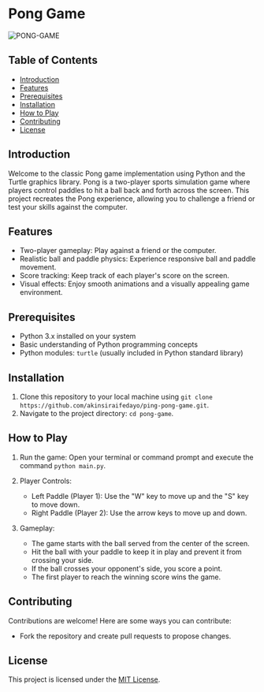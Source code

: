 # Pong Game

![PONG-GAME](https://github.com/akinsiraifedayo/ping-pong-game/assets/60388460/621faf71-3bc3-49c8-a47e-2540e2c15b01)

## Table of Contents

- [Introduction](#introduction)
- [Features](#features)
- [Prerequisites](#prerequisites)
- [Installation](#installation)
- [How to Play](#how-to-play)
- [Contributing](#contributing)
- [License](#license)

## Introduction

Welcome to the classic Pong game implementation using Python and the Turtle graphics library. Pong is a two-player sports simulation game where players control paddles to hit a ball back and forth across the screen. This project recreates the Pong experience, allowing you to challenge a friend or test your skills against the computer.

## Features

- Two-player gameplay: Play against a friend or the computer.
- Realistic ball and paddle physics: Experience responsive ball and paddle movement.
- Score tracking: Keep track of each player's score on the screen.
- Visual effects: Enjoy smooth animations and a visually appealing game environment.

## Prerequisites

- Python 3.x installed on your system
- Basic understanding of Python programming concepts
- Python modules: `turtle` (usually included in Python standard library)

## Installation

1. Clone this repository to your local machine using `git clone https://github.com/akinsiraifedayo/ping-pong-game.git`.
2. Navigate to the project directory: `cd pong-game`.

## How to Play

1. Run the game: Open your terminal or command prompt and execute the command `python main.py`.
2. Player Controls:
   - Left Paddle (Player 1): Use the "W" key to move up and the "S" key to move down.
   - Right Paddle (Player 2): Use the arrow keys to move up and down.

3. Gameplay:
   - The game starts with the ball served from the center of the screen.
   - Hit the ball with your paddle to keep it in play and prevent it from crossing your side.
   - If the ball crosses your opponent's side, you score a point.
   - The first player to reach the winning score wins the game.

## Contributing

Contributions are welcome! Here are some ways you can contribute:
- Fork the repository and create pull requests to propose changes.

## License

This project is licensed under the [MIT License](LICENSE).

